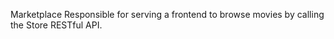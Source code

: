 Marketplace
Responsible for serving a frontend to browse movies by calling the Store RESTful API.             